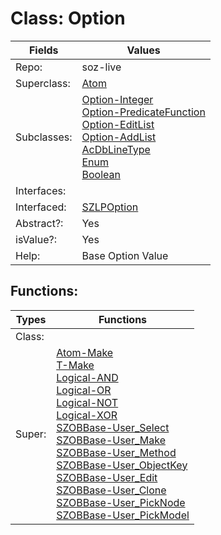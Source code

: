 
# Class:	Option

| Fields | Values |
| --------- | --------- |
| Repo: | soz-live |
| Superclass: | [Atom](Atom.html) |
| Subclasses: | [Option-Integer](Option-Integer.html) <br> [Option-PredicateFunction](Option-PredicateFunction.html) <br> [Option-EditList](Option-EditList.html) <br> [Option-AddList](Option-AddList.html) <br> [AcDbLineType](AcDbLineType.html) <br> [Enum](Enum.html) <br> [Boolean](Boolean.html) |
| Interfaces: |  |
| Interfaced: | [SZLPOption](SZLPOption.html) |
| Abstract?: | Yes |
| isValue?: | Yes |
| Help: | Base Option Value |


## Functions:

| Types | Functions |
| --------- | --------- |
| Class: |  |
| Super: | [Atom-Make](Atom.html) <br> [T-Make](T.html) <br> [Logical-AND](Logical.html) <br> [Logical-OR](Logical.html) <br> [Logical-NOT](Logical.html) <br> [Logical-XOR](Logical.html) <br> [SZOBBase-User_Select](SZOBBase.html) <br> [SZOBBase-User_Make](SZOBBase.html) <br> [SZOBBase-User_Method](SZOBBase.html) <br> [SZOBBase-User_ObjectKey](SZOBBase.html) <br> [SZOBBase-User_Edit](SZOBBase.html) <br> [SZOBBase-User_Clone](SZOBBase.html) <br> [SZOBBase-User_PickNode](SZOBBase.html) <br> [SZOBBase-User_PickModel](SZOBBase.html) |



